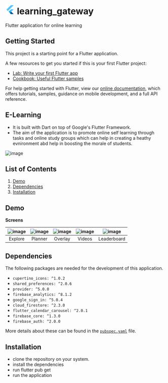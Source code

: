 # <img src="android/app/src/main/res/mipmap-xxhdpi/ic_launcher.png" alt="icon" width=30> learning_gateway

Flutter application for online learning

## Getting Started

This project is a starting point for a Flutter application.

A few resources to get you started if this is your first Flutter project:

- [Lab: Write your first Flutter app](https://flutter.dev/docs/get-started/codelab)
- [Cookbook: Useful Flutter samples](https://flutter.dev/docs/cookbook)

For help getting started with Flutter, view our
[online documentation](https://flutter.dev/docs), which offers tutorials,
samples, guidance on mobile development, and a full API reference.


## E-Learning

- It is built with Dart on top of Google's Flutter Framework.
- The aim of the application is to promote online self learning through tasks and online study groups which can help in creating a heathy evnironment abd help in boosting the morale of students.


![image](https://user-images.githubusercontent.com/84665079/125184552-57917e00-e23c-11eb-936d-268fb70ce582.png)


## List of Contents

1. [Demo](#demo)
2. [Dependencies](#dependencies)
3. [Installation](#installation)

## Demo

**Screens**

|![image](https://user-images.githubusercontent.com/84665079/125183882-6f1a3800-e237-11eb-81ac-a954caf5765b.png) | ![image](https://user-images.githubusercontent.com/84665079/125183902-91ac5100-e237-11eb-8b4e-5824df3c2c72.png) | ![image](https://user-images.githubusercontent.com/84665079/125183930-b4d70080-e237-11eb-9208-9a4b5317c40e.png) | ![image](https://user-images.githubusercontent.com/84665079/125183941-c7e9d080-e237-11eb-88fd-faa127b73b40.png) | ![image](https://user-images.githubusercontent.com/84665079/125183953-d801b000-e237-11eb-9e67-ec225bfed0d6.png) |
| :-------------: | :-------------:  | :-------------:  | :-------------:  | :-------------:  |
|     Explore     |    Planner    |    Overlay     |     Videos       |     Leaderboard     |


## Dependencies

The following packages are needed for the development of this application.

- `cupertino_icons: ^1.0.2`    
- `shared_preferences: ^2.0.6`
- `provider: ^5.0.0`
- `firebase_analytics: ^8.1.2`
- `google_sign_in: ^5.0.4`
- `cloud_firestore: ^2.3.0`
- `flutter_calendar_carousel: ^2.0.1`
- `firebase_core: ^1.3.0`
- `firebase_auth: ^2.0.0`

More details about these can be found in the [`pubspec.yaml`](https://github.com/Hash-Studios/e-learning-app/tree/master/pubspec.yaml) file.
  
## Installation

- clone the repository on your system.
- install the dependencies
- run flutter pub get
- run the application
